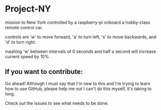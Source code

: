 # Project-NY
mission to New York controlled by a raspberry-pi onboard a hobby-class remote control car.

controls are 'w' to move forward, 'a' to turn left, 's' to move backwards, and 'd' to turn right.

mashing 'w' between intervals of 0 seconds and half a second will increase current speed by 10%

## If you want to contribute:
Go ahead! Although I must say that I'm new to this and I'm trying to learn how to use GitHub, please help me out I can't do this myself, it's taking to long. 

Check out the issues to see what needs to be done.
